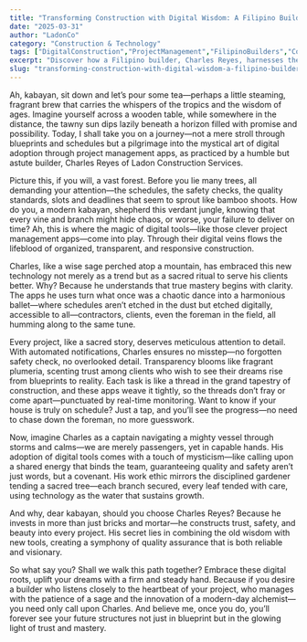 ```yaml
---
title: "Transforming Construction with Digital Wisdom: A Filipino Builder’s Journey"
date: "2025-03-31"
author: "LadonCo"
category: "Construction & Technology"
tags: ["DigitalConstruction","ProjectManagement","FilipinoBuilders","ConstructionTech","DigitalTransformation"]
excerpt: "Discover how a Filipino builder, Charles Reyes, harnesses the power of digital project management tools to elevate construction quality, transparency, and trust—blending tradition with innovation in every project."
slug: "transforming-construction-with-digital-wisdom-a-filipino-builder-s-journey"
---
```


Ah, kabayan, sit down and let’s pour some tea—perhaps a little steaming, fragrant brew that carries the whispers of the tropics and the wisdom of ages. Imagine yourself across a wooden table, while somewhere in the distance, the tawny sun dips lazily beneath a horizon filled with promise and possibility. Today, I shall take you on a journey—not a mere stroll through blueprints and schedules but a pilgrimage into the mystical art of digital adoption through project management apps, as practiced by a humble but astute builder, Charles Reyes of Ladon Construction Services.

Picture this, if you will, a vast forest. Before you lie many trees, all demanding your attention—the schedules, the safety checks, the quality standards, slots and deadlines that seem to sprout like bamboo shoots. How do you, a modern kabayan, shepherd this verdant jungle, knowing that every vine and branch might hide chaos, or worse, your failure to deliver on time? Ah, this is where the magic of digital tools—like those clever project management apps—come into play. Through their digital veins flows the lifeblood of organized, transparent, and responsive construction.

Charles, like a wise sage perched atop a mountain, has embraced this new technology not merely as a trend but as a sacred ritual to serve his clients better. Why? Because he understands that true mastery begins with clarity. The apps he uses turn what once was a chaotic dance into a harmonious ballet—where schedules aren’t etched in the dust but etched digitally, accessible to all—contractors, clients, even the foreman in the field, all humming along to the same tune.

Every project, like a sacred story, deserves meticulous attention to detail. With automated notifications, Charles ensures no misstep—no forgotten safety check, no overlooked detail. Transparency blooms like fragrant plumeria, scenting trust among clients who wish to see their dreams rise from blueprints to reality. Each task is like a thread in the grand tapestry of construction, and these apps weave it tightly, so the threads don’t fray or come apart—punctuated by real-time monitoring. Want to know if your house is truly on schedule? Just a tap, and you’ll see the progress—no need to chase down the foreman, no more guesswork.

Now, imagine Charles as a captain navigating a mighty vessel through storms and calms—we are merely passengers, yet in capable hands. His adoption of digital tools comes with a touch of mysticism—like calling upon a shared energy that binds the team, guaranteeing quality and safety aren’t just words, but a covenant. His work ethic mirrors the disciplined gardener tending a sacred tree—each branch secured, every leaf tended with care, using technology as the water that sustains growth.

And why, dear kabayan, should you choose Charles Reyes? Because he invests in more than just bricks and mortar—he constructs trust, safety, and beauty into every project. His secret lies in combining the old wisdom with new tools, creating a symphony of quality assurance that is both reliable and visionary.

So what say you? Shall we walk this path together? Embrace these digital roots, uplift your dreams with a firm and steady hand. Because if you desire a builder who listens closely to the heartbeat of your project, who manages with the patience of a sage and the innovation of a modern-day alchemist—you need only call upon Charles. And believe me, once you do, you’ll forever see your future structures not just in blueprint but in the glowing light of trust and mastery.